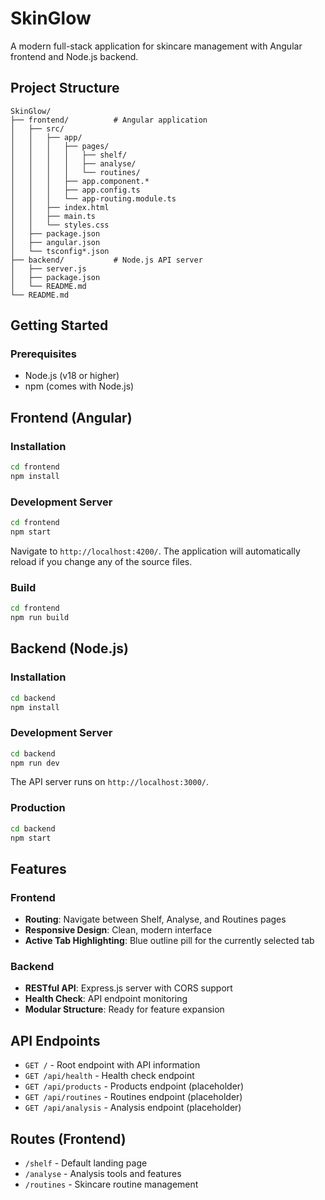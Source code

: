 # SkinGlow

A modern full-stack application for skincare management with Angular frontend and Node.js backend.

## Project Structure

```
SkinGlow/
├── frontend/          # Angular application
│   ├── src/
│   │   ├── app/
│   │   │   ├── pages/
│   │   │   │   ├── shelf/
│   │   │   │   ├── analyse/
│   │   │   │   └── routines/
│   │   │   ├── app.component.*
│   │   │   ├── app.config.ts
│   │   │   └── app-routing.module.ts
│   │   ├── index.html
│   │   ├── main.ts
│   │   └── styles.css
│   ├── package.json
│   ├── angular.json
│   └── tsconfig*.json
├── backend/           # Node.js API server
│   ├── server.js
│   ├── package.json
│   └── README.md
└── README.md
```

## Getting Started

### Prerequisites

- Node.js (v18 or higher)
- npm (comes with Node.js)

## Frontend (Angular)

### Installation

```bash
cd frontend
npm install
```

### Development Server

```bash
cd frontend
npm start
```

Navigate to `http://localhost:4200/`. The application will automatically reload if you change any of the source files.

### Build

```bash
cd frontend
npm run build
```

## Backend (Node.js)

### Installation

```bash
cd backend
npm install
```

### Development Server

```bash
cd backend
npm run dev
```

The API server runs on `http://localhost:3000/`.

### Production

```bash
cd backend
npm start
```

## Features

### Frontend
- **Routing**: Navigate between Shelf, Analyse, and Routines pages
- **Responsive Design**: Clean, modern interface
- **Active Tab Highlighting**: Blue outline pill for the currently selected tab

### Backend
- **RESTful API**: Express.js server with CORS support
- **Health Check**: API endpoint monitoring
- **Modular Structure**: Ready for feature expansion

## API Endpoints

- `GET /` - Root endpoint with API information
- `GET /api/health` - Health check endpoint
- `GET /api/products` - Products endpoint (placeholder)
- `GET /api/routines` - Routines endpoint (placeholder)
- `GET /api/analysis` - Analysis endpoint (placeholder)

## Routes (Frontend)

- `/shelf` - Default landing page
- `/analyse` - Analysis tools and features
- `/routines` - Skincare routine management
